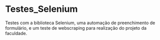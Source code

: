 # Testes_Selenium

Testes com a biblioteca Selenium, uma automação de preenchimento de formulário, e um teste de webscraping para realização do projeto da faculdade.
